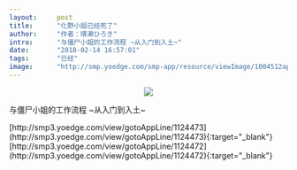 ```yaml
---
layout:     post
title:      "化野小姐已经死了"
author:     "作者：晴濑ひろき"
intro:      "与僵尸小姐的工作流程 ~从入门到入土~"
date:       "2018-02-14 16:57:01"
tags:       "已经"
image:      "http://smp.yoedge.com/smp-app/resource/viewImage/1004512appline.png"
---
```

<div style="text-align: center">
<p><img src="http://smp.yoedge.com/smp-app/resource/viewImage/1004512appline.png"/></p>
</div>
<p class="post-meta">
<span>与僵尸小姐的工作流程 ~从入门到入土~</span>
</p>
[http://smp3.yoedge.com/view/gotoAppLine/1124473](http://smp3.yoedge.com/view/gotoAppLine/1124473){:target="_blank"}
[http://smp3.yoedge.com/view/gotoAppLine/1124472](http://smp3.yoedge.com/view/gotoAppLine/1124472){:target="_blank"}


